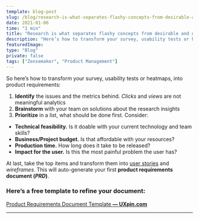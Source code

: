 ```yaml
---
template: blog-post
slug: /blog/research-is-what-separates-flashy-concepts-from-desirable-and-usable-features
date: 2021-01-06
time: "1 min"
title: "Research is what separates flashy concepts from desirable and usable features"
description: "Here’s how to transform your survey, usability tests or heatmaps, into product requirements"
featuredImage:
type: "Blog"
private: false
tags: ["Zensemaker", "Product Management"]
---
```


So here’s how to transform your survey, usability tests or heatmaps, into product requirements:

1. **Identify** the issues and the metrics behind. _Clicks_ and _views_ are not meaningful analytics
2. **Brainstorm** with your team on solutions about the research insights
3. **Prioritize** in a list, what should be done first. Consider:

- **Technical feasibility.** Is it doable with your current technology and team skills?
- **Business/Project budget.** Is that affordable with your resources?
- **Production time.** How long does it take to be released?
- **Impact for the user.** Is this the most painful problem the user has?

At last, take the top items and transform them into [user stories](https://uxdesign.cc/how-to-write-meaningful-user-stories-3bcb1d51ff) and _wireframes_. This will auto-generate your first **product requirements document (_PRD_)**.

### Here’s a free template to refine your document:

[Product Requirements Document Template **— UXpin.com**](https://www.uxpin.com/studio/ebooks/product-requirements-document-template/)

---
